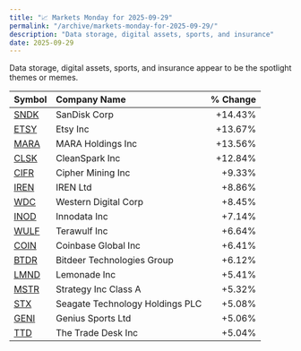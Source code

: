```yaml
---
title: "📈 Markets Monday for 2025-09-29"
permalink: "/archive/markets-monday-for-2025-09-29/"
description: "Data storage, digital assets, sports, and insurance"
date: 2025-09-29
---
```


Data storage, digital assets, sports, and insurance appear to be the spotlight themes or memes.

| Symbol | Company Name | % Change |
| :--- | :--- | ---: |
| [SNDK](https://www.google.com/finance/quote/SNDK:NASDAQ) | SanDisk Corp | +14.43% |
| [ETSY](https://www.google.com/finance/quote/ETSY:NASDAQ) | Etsy Inc | +13.67% |
| [MARA](https://www.google.com/finance/quote/MARA:NASDAQ) | MARA Holdings Inc | +13.56% |
| [CLSK](https://www.google.com/finance/quote/CLSK:NASDAQ) | CleanSpark Inc | +12.84% |
| [CIFR](https://www.google.com/finance/quote/CIFR:NASDAQ) | Cipher Mining Inc | +9.33% |
| [IREN](https://www.google.com/finance/quote/IREN:NASDAQ) | IREN Ltd | +8.86% |
| [WDC](https://www.google.com/finance/quote/WDC:NASDAQ) | Western Digital Corp | +8.45% |
| [INOD](https://www.google.com/finance/quote/INOD:NASDAQ) | Innodata Inc | +7.14% |
| [WULF](https://www.google.com/finance/quote/WULF:NASDAQ) | Terawulf Inc | +6.64% |
| [COIN](https://www.google.com/finance/quote/COIN:NASDAQ) | Coinbase Global Inc | +6.41% |
| [BTDR](https://www.google.com/finance/quote/BTDR:NASDAQ) | Bitdeer Technologies Group | +6.12% |
| [LMND](https://www.google.com/finance/quote/LMND:NYSE) | Lemonade Inc | +5.41% |
| [MSTR](https://www.google.com/finance/quote/MSTR:NASDAQ) | Strategy Inc Class A | +5.32% |
| [STX](https://www.google.com/finance/quote/STX:NASDAQ) | Seagate Technology Holdings PLC | +5.08% |
| [GENI](https://www.google.com/finance/quote/GENI:NYSE) | Genius Sports Ltd | +5.06% |
| [TTD](https://www.google.com/finance/quote/TTD:NASDAQ) | The Trade Desk Inc | +5.04% |